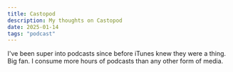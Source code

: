 ```yaml
---
title: Castopod
description: My thoughts on Castopod
date: 2025-01-14
tags: "podcast"
---
```


I've been super into podcasts since before iTunes knew they were a thing.
Big fan. I consume more hours of podcasts than any other form of media.



